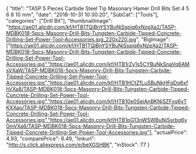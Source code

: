 {
	"title": "TASP 5 Pieces Carbide Steel Tip Masonary Hamer Drill Bits Set 4 5 6 8 10 mm",
	"date": "2018-10-31 10:30:20",
	"SubCat": ["Tools"],
	"categories": ["Drill Bit"],
	"thumbnailImage": "https://ae01.alicdn.com/kf/HTB1TQiBnYSYBuNjSspiq6xNzpXa2/TASP-MDBK018-5pcs-Masonry-Drill-Bits-Tungsten-Carbide-Tipped-Concrete-Drilling-Set-Power-Tool-Accessories.jpg_220x220.jpg",
	"BigImage": ["https://ae01.alicdn.com/kf/HTB1TQiBnYSYBuNjSspiq6xNzpXa2/TASP-MDBK018-5pcs-Masonry-Drill-Bits-Tungsten-Carbide-Tipped-Concrete-Drilling-Set-Power-Tool-Accessories.jpg","https://ae01.alicdn.com/kf/HTB1rZy1s5CYBuNkSnaVq6AMsVXaW/TASP-MDBK018-5pcs-Masonry-Drill-Bits-Tungsten-Carbide-Tipped-Concrete-Drilling-Set-Power-Tool-Accessories.jpg","https://ae01.alicdn.com/kf/HTB1HCtZfLuSBuNkHFqDq6xfhVXa8/TASP-MDBK018-5pcs-Masonry-Drill-Bits-Tungsten-Carbide-Tipped-Concrete-Drilling-Set-Power-Tool-Accessories.jpg","https://ae01.alicdn.com/kf/HTB10e0SeiAnBKNjSZFvq6yTKXXao/TASP-MDBK018-5pcs-Masonry-Drill-Bits-Tungsten-Carbide-Tipped-Concrete-Drilling-Set-Power-Tool-Accessories.jpg","https://ae01.alicdn.com/kf/HTB1pG13nWSWBuNjSsrbq6y0mVXa6/TASP-MDBK018-5pcs-Masonry-Drill-Bits-Tungsten-Carbide-Tipped-Concrete-Drilling-Set-Power-Tool-Accessories.jpg"],
	"actualPrice": 4.93,
	"comparePrice": 6.49,
	"linkurl": "http://s.click.aliexpress.com/e/beXGSHBK",
	"inStock": 77
}
